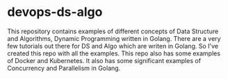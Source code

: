 # devops-ds-algo
This repository contains examples of different concepts of Data Structure and Algorithms, Dynamic Programming written in Golang. There are a very few tutorials out there for DS and Algo which are writen in Golang. So I've created this repo with all the examples. This repo also has some examples of Docker and Kubernetes. It also has some significant examples of  Concurrency and Parallelism in Golang.

